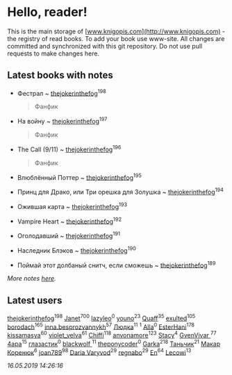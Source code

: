 # Hello, reader!
This is the main storage of [www.knigopis.com](http://www.knigopis.com) - the registry of read books.
To add your book use www-site. All changes are committed and synchronized with this git repository.
Do not use pull requests to make changes here.


## Latest books with notes
* Фестрал ~ [thejokerinthefog](users/317/317244423-vkontakte)<sup>198</sup>
    > Фанфик

* На войну ~ [thejokerinthefog](users/317/317244423-vkontakte)<sup>197</sup>
    > Фанфик

* The Call (9/11) ~ [thejokerinthefog](users/317/317244423-vkontakte)<sup>196</sup>
    > Фанфик

* Влюблённый Поттер ~ [thejokerinthefog](users/317/317244423-vkontakte)<sup>195</sup>

* Принц для Драко, или Три орешка для Золушка ~ [thejokerinthefog](users/317/317244423-vkontakte)<sup>194</sup>

* Ожившая карта ~ [thejokerinthefog](users/317/317244423-vkontakte)<sup>193</sup>

* Vampire Heart ~ [thejokerinthefog](users/317/317244423-vkontakte)<sup>192</sup>

* Оголодавший ~ [thejokerinthefog](users/317/317244423-vkontakte)<sup>191</sup>

* Наследник Блэков ~ [thejokerinthefog](users/317/317244423-vkontakte)<sup>190</sup>

* Поймай этот долбаный снитч, если сможешь ~ [thejokerinthefog](users/317/317244423-vkontakte)<sup>189</sup>


_More notes [here](latest_books_with_notes.md)._


## Latest users
[thejokerinthefog](users/317/317244423-vkontakte)<sup>198</sup> 
[Janet](users/108/108113656204404967440-google)<sup>700</sup> 
[lazyleo](users/116/116845519572391639637-google)<sup>0</sup> 
[youno](users/302/302928912-vkontakte)<sup>23</sup> 
[Quaff](users/122/12267158-vkontakte)<sup>35</sup> 
[exulted](users/100/100599204551896265722-google)<sup>105</sup> 
[borodach](users/157/15706320-vkontakte)<sup>165</sup> 
[inna.besprozvannykh](users/733/73323849-yandex)<sup>57</sup> 
[Людка](users/111/111038749-vkontakte)<sup>11</sup> 
[](users/114/114792281744850455512-google)<sup>1</sup> 
[Alla](users/103/103352250712959229257-google)<sup>0</sup> 
[EsterHani](users/305/30558181-vkontakte)<sup>178</sup> 
[kissamasya](users/684/68439978-vkontakte)<sup>60</sup> 
[violet_velva](users/116/116961712580551399099-google)<sup>61</sup> 
[Chiffi](users/105/105831994080785626680-google)<sup>118</sup> 
[anvonamore](users/595/5957175-vkontakte)<sup>123</sup> 
[Stacy](users/309/30902475-vkontakte)<sup>4</sup> 
[GvenVivar ](users/158/158266434925901-facebook)<sup>77</sup> 
[4apa](users/117/117392596378069249667-google)<sup>15</sup> 
[глазастик](users/115/115257673890455357280-google)<sup>0</sup> 
[blackwolf ](users/236/236639644-vkontakte)<sup>11</sup> 
[theponycoder](users/195/195144442-vkontakte)<sup>0</sup> 
[Garka](users/115/115753719718250012620-google)<sup>218</sup> 
[Таньчик](users/209/2096581563762610-facebook)<sup>21</sup> 
[Макар Коренюк](users/126/126368737-vkontakte)<sup>6</sup> 
[joan789](users/240/2401650-vkontakte)<sup>98</sup> 
[Daria Varyvod](users/829/829893410524253-facebook)<sup>29</sup> 
[regnabo](users/870/870059322-yandex)<sup>29</sup> 
[En](users/333/333646551-vkontakte)<sup>64</sup> 
[Lecowi](users/521/521873425-vkontakte)<sup>13</sup> 


_16.05.2019 14:26:16_
